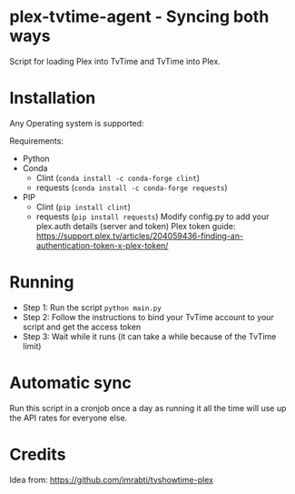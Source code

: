 # plex-tvtime-agent - Syncing both ways
Script for loading Plex into TvTime and TvTime into Plex.

# Installation
Any Operating system is supported:

Requirements:
- Python
- Conda 
    - Clint     (```conda install -c conda-forge clint```)
    - requests  (```conda install -c conda-forge requests```)
- PIP 
    - Clint     (```pip install clint```)
    - requests  (```pip install requests```)
Modify config.py to add your plex.auth details (server and token)
Plex token guide: https://support.plex.tv/articles/204059436-finding-an-authentication-token-x-plex-token/

# Running
- Step 1: Run the script  ```python main.py``` 
- Step 2: Follow the instructions to bind your TvTime account to your script and get the access token
- Step 3: Wait while it runs (it can take a while because of the TvTime limit)

# Automatic sync
Run this script in a cronjob once a day as running it all the time will use up the API rates for everyone else.

# Credits
Idea from: https://github.com/imrabti/tvshowtime-plex
